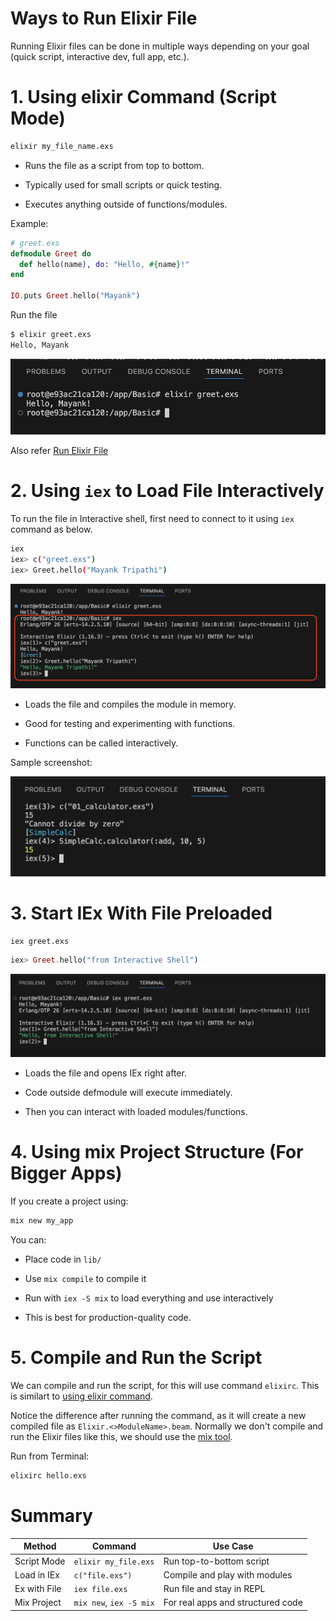 # Ways to Run Elixir File

Running Elixir files can be done in multiple ways depending on your goal (quick script, interactive dev, full app, etc.).

# 1. Using elixir Command (Script Mode)

```sh
elixir my_file_name.exs
```

- Runs the file as a script from top to bottom.

- Typically used for small scripts or quick testing.

- Executes anything outside of functions/modules.

Example:
```elixir
# greet.exs
defmodule Greet do
  def hello(name), do: "Hello, #{name}!"
end

IO.puts Greet.hello("Mayank")
```

Run the file
```sh
$ elixir greet.exs
Hello, Mayank
```

![alt text](image-3.png)

Also refer [Run Elixir File](How-To-Run.md#how-to-run-the-elixir-file)

# 2. Using `iex` to Load File Interactively
To run the file in Interactive shell, first need to connect to it using `iex` command as below.

```sh
iex
iex> c("greet.exs")
iex> Greet.hello("Mayank Tripathi")
```

![alt text](image-4.png)

- Loads the file and compiles the module in memory.

- Good for testing and experimenting with functions.

- Functions can be called interactively.

Sample screenshot:

![Run in IEX](image-2.png)

# 3. Start IEx With File Preloaded

```sh
iex greet.exs
```

```elixir
iex> Greet.hello("from Interactive Shell")
```

![alt text](image-5.png)

- Loads the file and opens IEx right after.

- Code outside defmodule will execute immediately.

- Then you can interact with loaded modules/functions.


# 4. Using mix Project Structure (For Bigger Apps)
If you create a project using:

```sh
mix new my_app
```

You can:

- Place code in `lib/`

- Use `mix compile` to compile it

- Run with `iex -S mix` to load everything and use interactively

- This is best for production-quality code.

# 5. Compile and Run the Script
We can compile and run the script, for this will use command `elixirc`. This is similart to [using elixir command](#1-using-elixir-command-script-mode).

Notice the difference after running the command, as it will create a new compiled file as `Elixir.<>ModuleName>.beam`. Normally we don't compile and run the Elixir files like this, we should use the [mix tool](/Concepts-And-FAQ/mix-new-project.md). 

Run from Terminal:
```sh
elixirc hello.exs


```

# Summary

|Method	|Command	|Use Case|
|--|--|--|
|Script Mode	|`elixir my_file.exs`	|Run top-to-bottom script|
|Load in IEx	|`c("file.exs")`	|Compile and play with modules|
|Ex with File	|`iex file.exs`	|Run file and stay in REPL|
|Mix Project	|`mix new`, `iex -S mix`	|For real apps and structured code|


